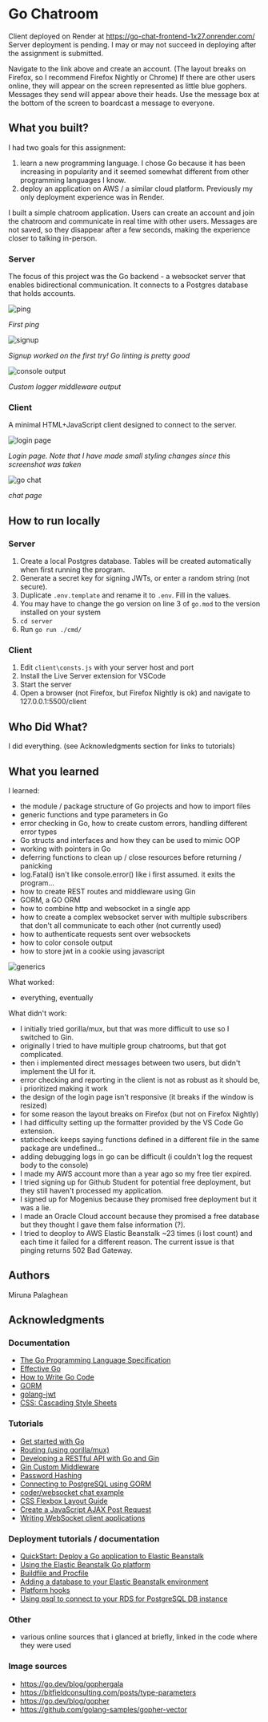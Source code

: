 # Go Chatroom

Client deployed on Render at https://go-chat-frontend-1x27.onrender.com/
Server deployment is pending. I may or may not succeed in deploying after the
assignment is submitted.

Navigate to the link above and create an account.
(The layout breaks on Firefox, so I recommend Firefox Nightly or Chrome)
If there are other users online, they will appear on the screen represented as
little blue gophers. Messages they send will appear above their heads. Use the
message box at the bottom of the screen to boardcast a message to everyone.

## What you built?

I had two goals for this assignment:

1. learn a new programming language. I chose Go because it has been increasing
   in popularity and it seemed somewhat different from other programming languages
   I know.
2. deploy an application on AWS / a similar cloud platform. Previously my only
   deployment experience was in Render.

I built a simple chatroom application. Users can create an account and join the
chatroom and communicate in real time with other users. Messages are not saved,
so they disappear after a few seconds, making the experience closer to talking
in-person.

### Server

The focus of this project was the Go backend - a websocket server that enables
bidirectional communication. It connects to a Postgres database that holds
accounts.

![ping](media/first_ping.png)

_First ping_

![signup](media/signup.png)

_Signup worked on the first try! Go linting is pretty good_

![console output](media/logger_output.png)

_Custom logger middleware output_

### Client

A minimal HTML+JavaScript client designed to connect to the server.

![login page](./media/loginpage.png)

_Login page. Note that I have made small styling changes since this screenshot was taken_

![go chat](./media/go_chat.png)

_chat page_

## How to run locally

### Server

1. Create a local Postgres database. Tables will be created automatically when first running the program.
2. Generate a secret key for signing JWTs, or enter a random string (not secure).
3. Duplicate `.env.template` and rename it to `.env`. Fill in the values.
4. You may have to change the go version on line 3 of `go.mod` to the version installed on your system
5. `cd server`
6. Run `go run ./cmd/`

### Client

1. Edit `client\consts.js` with your server host and port
2. Install the Live Server extension for VSCode
3. Start the server
4. Open a browser (not Firefox, but Firefox Nightly is ok) and navigate to 127.0.0.1:5500/client

## Who Did What?

I did everything. (see Acknowledgments section for links to tutorials)

## What you learned

I learned:

- the module / package structure of Go projects and how to import files
- generic functions and type parameters in Go
- error checking in Go, how to create custom errors, handling different error types
- Go structs and interfaces and how they can be used to mimic OOP
- working with pointers in Go
- deferring functions to clean up / close resources before returning / panicking
- log.Fatal() isn't like console.error() like i first assumed. it exits the program...
- how to create REST routes and middleware using Gin
- GORM, a GO ORM
- how to combine http and websocket in a single app
- how to create a complex websocket server with multiple subscribers that don't
  all communicate to each other (not currently used)
- how to authenticate requests sent over websockets
- how to color console output
- how to store jwt in a cookie using javascript

![generics](media/generics.png)

What worked:

- everything, eventually

What didn't work:

- I initially tried gorilla/mux, but that was more difficult to use so I switched to Gin.
- originally I tried to have multiple group chatrooms, but that got complicated.
- then i implemented direct messages between two users, but didn't implement the UI for it.
- error checking and reporting in the client is not as robust as it should be, i prioritized making it work
- the design of the login page isn't responsive (it breaks if the window is resized)
- for some reason the layout breaks on Firefox (but not on Firefox Nightly)
- I had difficulty setting up the formatter provided by the VS Code Go extension.
- staticcheck keeps saying functions defined in a different file in the same package are undefined...
- adding debugging logs in go can be difficult (i couldn't log the request body to the console)
- I made my AWS account more than a year ago so my free tier expired.
- I tried signing up for Github Student for potential free deployment, but they still haven't processed my application.
- I signed up for Mogenius because they promised free deployment but it was a lie.
- I made an Oracle Cloud account because they promised a free database but they thought I gave them false information (?).
- I tried to deoploy to AWS Elastic Beanstalk ~23 times (i lost count) and each time it failed for a different reason. The current issue is that pinging returns 502 Bad Gateway.

## Authors

Miruna Palaghean

## Acknowledgments

### Documentation

- [The Go Programming Language Specification](https://go.dev/ref/spec)
- [Effective Go](https://go.dev/doc/effective_go)
- [How to Write Go Code](https://go.dev/doc/code)
- [GORM](https://gorm.io/docs/index.html)
- [golang-jwt](https://golang-jwt.github.io/jwt/usage/create/)
- [CSS: Cascading Style Sheets](https://developer.mozilla.org/en-US/docs/Web/CSS)

### Tutorials

- [Get started with Go](https://go.dev/doc/tutorial/getting-started)
- [Routing (using gorilla/mux)](https://gowebexamples.com/routes-using-gorilla-mux/)
- [Developing a RESTful API with Go and Gin](https://go.dev/doc/tutorial/web-service-gin)
- [Gin Custom Middleware](https://gin-gonic.com/docs/examples/custom-middleware/)
- [Password Hashing](https://gowebexamples.com/password-hashing/)
- [Connecting to PostgreSQL using GORM](https://dev.to/karanpratapsingh/connecting-to-postgresql-using-gorm-24fj)
- [coder/websocket chat example](https://github.com/coder/websocket/blob/master/internal/examples/chat/chat.go)
- [CSS Flexbox Layout Guide](https://css-tricks.com/snippets/css/a-guide-to-flexbox/)
- [Create a JavaScript AJAX Post Request](https://code.tutsplus.com/create-a-javascript-ajax-post-request-with-and-without-jquery--cms-39195a)
- [Writing WebSocket client applications](https://developer.mozilla.org/en-US/docs/Web/API/WebSockets_API/Writing_WebSocket_client_applications)

### Deployment tutorials / documentation

- [QuickStart: Deploy a Go application to Elastic Beanstalk](https://docs.aws.amazon.com/elasticbeanstalk/latest/dg/go-quickstart.html)
- [Using the Elastic Beanstalk Go platform](https://docs.aws.amazon.com/elasticbeanstalk/latest/dg/go-environment.html)
- [Buildfile and Procfile](https://docs.aws.amazon.com/elasticbeanstalk/latest/dg/platforms-linux-extend.build-proc.html)
- [Adding a database to your Elastic Beanstalk environment](https://docs.aws.amazon.com/elasticbeanstalk/latest/dg/using-features.managing.db.html)
- [Platform hooks](https://docs.aws.amazon.com/elasticbeanstalk/latest/dg/platforms-linux-extend.hooks.html)
- [Using psql to connect to your RDS for PostgreSQL DB instance](https://docs.aws.amazon.com/AmazonRDS/latest/UserGuide/USER_ConnectToPostgreSQLInstance.html#USER_ConnectToPostgreSQLInstance.psql)

### Other

- various online sources that i glanced at briefly, linked in the code where they were used

### Image sources

- https://go.dev/blog/gophergala
- https://bitfieldconsulting.com/posts/type-parameters
- https://go.dev/blog/gopher
- https://github.com/golang-samples/gopher-vector
